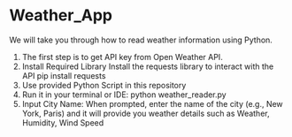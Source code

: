 # Weather_App
We will take you through how to read weather information using Python.
1.	The first step is to get API key from Open Weather API. 
2.	Install Required Library
Install the requests library to interact with the API
     		  pip install requests
3.	Use provided Python Script in this repository
4.	Run it in your terminal or IDE:
               python weather_reader.py
5.	Input City Name:
When prompted, enter the name of the city (e.g., New York, Paris) and it will provide you weather details such as Weather,  Humidity, Wind Speed
